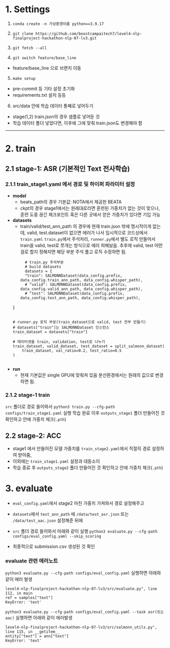 # 1. Settings

1. `conda create -n 가상환경이름 python==3.9.17`

2. `git clone https://github.com/boostcampaitech7/level4-nlp-finalproject-hackathon-nlp-07-lv3.git`

3. `git fetch --all`

4. `git switch feature/base_line`
- feature/base_line 으로 브랜치 이동

5. `make setup`
- pre-commit 등 기타 설정 초기화
- requirements.txt 설치
등등

6. src/data 안에 학습 데이터 통째로 넣어두기
- stage(1,2) train.json의 경우 샘플로 넣어둔 것
- 학습 데이터 폴더 넣었다면, 이후에 그에 맞춰 train.json도 변경해야 함

---

# 2. train

## 2.1 stage-1: ASR (기본적인 Text 전사학습)
### 2.1.1 train_stage1.yaml 에서 경로 및 하이퍼 파라미터 설정
  - **model**
    - beats_path의 경우 기본값: NOTA에서 제공한 BEATA
    - ckpt의 경우 stage1에서는 원래대로라면 훈련된 가중치가 없는 것이 맞으나, 훈련 도중 끊긴 체크포인트 혹은 다른 곳에서 얻은 가중치가 있다면 기입 가능
  - **datasets**
    - train/valid/test_ann_path 의 경우에 현재 train.json 밖에 명시적이게 없는데, valid, test.dataset이 없으면 에러가 나서 임시적으로 코드상에서 `train.yaml` `train.py`에서 주석처리, `runner.py`에서 별도 로직 만들어서 train을 valid, test로 쪼개는 방식으로 에러 피해놨음.
    추후에 valid, test 어떤 걸로 할지 정해지면 해당 부분 주석 풀고 로직 수정하면 됨.
      ```
        # train.py 주석부분
        # build datasets
        datasets = {
        "train": SALMONNDataset(data_config.prefix, data_config.train_ann_path, data_config.whisper_path),
        # "valid": SALMONNDataset(data_config.prefix, data_config.valid_ann_path, data_config.whisper_path),
        # "test": SALMONNDataset(data_config.prefix, data_config.test_ann_path, data_config.whisper_path),
    }
      ```
      ```
        # runner.py 로직 부분(train_dataset으로 valid, test 전부 만들기)
        # datasets["train"]는 SALMONNDataset 인스턴스
        train_dataset = datasets["train"]

        # 데이터셋을 train, validation, test로 나누기
        train_dataset, valid_dataset, test_dataset = split_salmonn_dataset(
            train_dataset, val_ratio=0.2, test_ratio=0.5
        )
      ```
  - **run**
    - 현재 기본값은 single GPU에 맞춰져 있음 분산환경에서는 원래의 값으로 변경하면 됨.

### 2.1.2 stage-1 train
`src` 폴더로 경로 들어와서
`python3 train.py --cfg-path configs/train_stage1.yaml` 실행
학습 완료 이후 `outputs_stage1` 폴더 만들어진 것 확인하고 안에 가중치 체크(`.pth`)

## 2.2 stage-2: ACC
- stage1 에서 만들어진 모델 가중치를 `train_stage2.yaml`에서 적절히 경로 설정하여 받아줌,
- 이외에는 `train_stage1.yaml` 설정과 대동소이
- 학습 종료 후 `outputs_stage2` 폴더 만들어진 것 확인하고 안에 가중치 체크(`.pth`)

# 3. evaluate
- `eval_config.yaml`에서 stage2 마친 가중치 가져와서 경로 설정해주고
- `datasets`에서 `test_ann_path` 에 `/data/test_asr.json` 또는 `/data/test_aac.json` 설정해준 뒤에
- `src` 폴더 경로 들어와서 아래와 같이 실행
`python3 evaluate.py --cfg-path configs/eval_config.yaml --skip_scoring`

- 최종적으로 submission.csv 생성된 것 확인

### evaluate 관련 에러노트
`python3 evaluate.py --cfg-path configs/eval_config.yaml` 실행하면
아래와 같이 에러 발생
```
level4-nlp-finalproject-hackathon-nlp-07-lv3/src/evaluate.py", line 112, in main
ref = samples["text"]
KeyError: 'text'
```

`python3 evaluate.py --cfg-path configs/eval_config.yaml --task asr(또는 aac)` 실행하면
아래와 같이 에러발생
```
level4-nlp-finalproject-hackathon-nlp-07-lv3/src/salmonn_utils.py", line 115, in __getitem__
entity["text"] = ann["text"]
KeyError: 'text'
```

 
